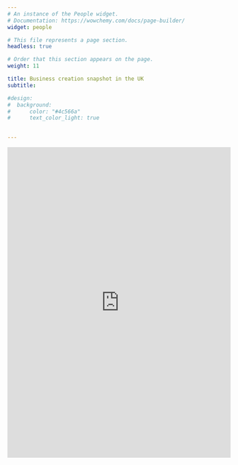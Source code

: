 ```yaml
---
# An instance of the People widget.
# Documentation: https://wowchemy.com/docs/page-builder/
widget: people

# This file represents a page section.
headless: true

# Order that this section appears on the page.
weight: 11

title: Business creation snapshot in the UK 
subtitle:

#design:
#  background:
#      color: "#4c566a"
#      text_color_light: true
      

---
```


<center>
  <iframe src="https://asavagar.github.io/SectorsRegistrationsRA/" title="" frameborder="0" style="overflow:hidden;height:700px;width:100%" height="700px" width="100%"></iframe>
</center>
